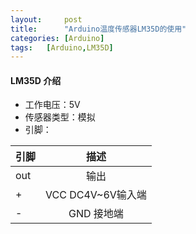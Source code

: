 ```yaml
---
layout: 	post
title:  	"Arduino温度传感器LM35D的使用"
categories: [Arduino]
tags:	[Arduino,LM35D]
---
```

#### LM35D 介绍
* 工作电压：5V
* 传感器类型：模拟
* 引脚：

| 引脚          |描述                     |
| ------------- |:-----------------------:| 
| out           | 输出                    | 
|  +            | VCC  DC4V~6V输入端      |  
|  -            | GND 接地端              |  
